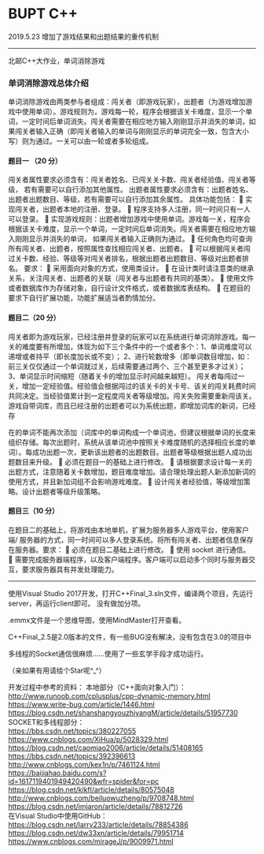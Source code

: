 # BUPT C++
2019.5.23
增加了游戏结果和出题结果的重传机制

---

北邮C++大作业，单词消除游戏

### 单词消除游戏总体介绍
单词消除游戏由两类参与者组成：闯关者（即游戏玩家），出题者（为游戏增加游戏中使用单词）。游戏规则为，游戏每一轮，程序会根据该关卡难度，显示一个单词，一定时间后单词消失。闯关者需要在相应地方输入刚刚显示并消失的单词，如果闯关者输入正确（即闯关者输入的单词与刚刚显示的单词完全一致，包含大小写）则为通过。一关可以由一轮或者多轮组成。
#### 题目一 （20 分）
闯关者属性要求必须含有：闯关者姓名、已闯关关卡数、闯关者经验值、闯关者等级， 若有需要可以自行添加其他属性。
出题者属性要求必须含有：出题者姓名、出题者出题数目、等级，若有需要可以自行添加其余属性。
具体功能包括：
	实现闯关者，出题者本地的注册、登录。
	程序支持多人注册，同一时间只有一人可以登录。
	实现游戏规则：出题者增加游戏中使用单词。游戏每一关，程序会根据该关卡难度，显示一个单词，一定时间后单词消失。闯关者需要在相应地方输入刚刚显示并消失的单词， 如果闯关者输入正确则为通过。
	任何角色均可查询所有闯关者、出题者，按照属性查找相应闯关者、出题者。
	可以根据闯关者闯过关卡数、经验、等级等对闯关者排名，根据出题者出题数目、等级对出题者排名。
要求：
	采用面向对象的方式，使用类设计。
	在设计类时请注意类的继承关系，关注闯关者、出题者的关联（闯关者与出题者有共同的基类）。
	使用文件或者数据库作为存储对象，自行设计文件格式，或者数据库表结构。
	在题目的要求下自行扩展功能，功能扩展适当者酌情加分。

#### 题目二（20 分）
闯关者即为游戏玩家，已经注册并登录的玩家可以在系统进行单词消除游戏。每一关的难度要有所增加，体现为如下三个条件中的一个或者多个：1、单词难度可以递增或者持平（即长度加长或不变）； 2、进行轮数增多（即单词数目增加，如：前三关仅仅通过一个单词就过关，后续需要通过两个、三个甚至更多才过关）； 3、单词显示时间缩短（随着关卡的增加显示时间越来越短）。
闯关者每闯过一关，增加一定经验值。经验值会根据闯过的该关卡的关卡号、该关的闯关耗费时间共同决定。当经验值累计到一定程度闯关者等级增加。闯关失败需要重新闯该关。
游戏自带词库，而且已经注册的出题者可以为系统出题，即增加词库的新词，已经存
 
在的单词不能再次添加（词库中的单词构成一个单词池，但建议根据单词的长度来组织存储。每次出题时，系统从该单词池中按照关卡难度随机的选择相应长度的单词）。每成功出题一次，更新该出题者的出题数目。出题者等级根据出题人成功出题数目来升级。
	必须在题目一的基础上进行修改。
	请根据要求设计每一关的出题方式，注意随着关卡数增加，题目难度增加。请合理处理出题人新添加新词的使用方式，并且新加词组不会影响游戏难度。
	设计闯关者经验值，等级增加策略。设计出题者等级升级策略。

#### 题目三（10 分）
在题目二的基础上，将游戏由本地单机，扩展为服务器多人游戏平台，使用客户端/ 服务器的方式，同一时间可以多人登录系统。将所有闯关者、出题者信息保存在服务器。要求：
	必须在题目二基础上进行修改。
	使用 socket 进行通信。
	需要完成服务器端程序，以及客户端程序。客户端可以启动多个同时与服务器交互，要求服务器具有并发处理能力。

---
使用Visual Studio 2017开发，打开C++Final_3.sln文件，编译两个项目，先运行server，再运行client即可。
没有做加分项。

.emmx文件是一个思维导图，使用MindMaster打开查看。

C++Final_2.5是2.0版本的文件，有一些BUG没有解决，没有包含在3.0的项目中

多线程的Socket通信很麻烦......使用了一些玄学手段才成功运行。

（亲如果有用请给个Star呢^_^）

开发过程中参考的资料：
本地部分（C++面向对象入门）：  
http://www.runoob.com/cplusplus/cpp-dynamic-memory.html  
https://www.write-bug.com/article/1446.html  
https://blog.csdn.net/shanshangyouzhiyangM/article/details/51957730  
SOCKET和多线程部分：  
https://bbs.csdn.net/topics/380227055  
https://www.cnblogs.com/XiHua/p/5028329.html  
https://blog.csdn.net/caomiao2006/article/details/51408165  
https://bbs.csdn.net/topics/392396613  
http://www.cnblogs.com/kex1n/p/7461124.html  
https://baijiahao.baidu.com/s?id=1617119401949420490&wfr=spider&for=pc  
https://blog.csdn.net/klkfl/article/details/80575048  
http://www.cnblogs.com/beiluowuzheng/p/9708748.html   
https://blog.csdn.net/imjaron/article/details/78812726  
在Visual Studio中使用GitHub：  
https://blog.csdn.net/larry233/article/details/78854386  
https://blog.csdn.net/dw33xn/article/details/79951714  
https://www.cnblogs.com/mirageJ/p/9009971.html  
